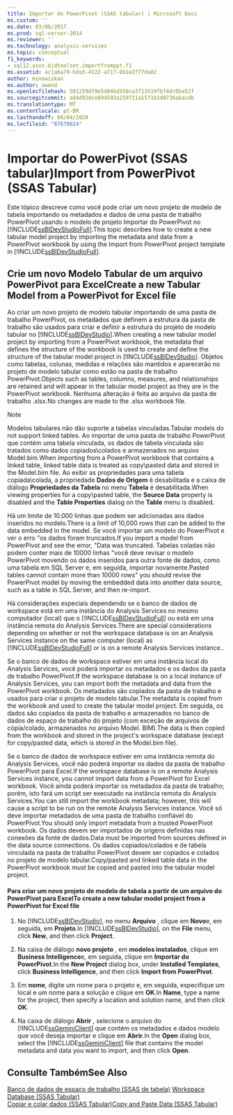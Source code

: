 ```yaml
---
title: Importar do PowerPivot (SSAS tabular) | Microsoft Docs
ms.custom: ''
ms.date: 03/06/2017
ms.prod: sql-server-2014
ms.reviewer: ''
ms.technology: analysis-services
ms.topic: conceptual
f1_keywords:
- sql12.asvs.bidtoolset.importfromppt.f1
ms.assetid: ac1a6a79-bda3-4122-a717-8b1e2f77da02
author: minewiskan
ms.author: owend
ms.openlocfilehash: 581259d79e5d84bd558ca3f13519fbf4dc0ba52f
ms.sourcegitcommit: ad4d92dce894592a259721a1571b1d8736abacdb
ms.translationtype: MT
ms.contentlocale: pt-BR
ms.lasthandoff: 08/04/2020
ms.locfileid: "87679024"
---
```

# <a name="import-from-powerpivot-ssas-tabular"></a><span data-ttu-id="2a390-102">Importar do PowerPivot (SSAS tabular)</span><span class="sxs-lookup"><span data-stu-id="2a390-102">Import from PowerPivot (SSAS Tabular)</span></span>
  <span data-ttu-id="2a390-103">Este tópico descreve como você pode criar um novo projeto de modelo de tabela importando os metadados e dados de uma pasta de trabalho PowerPivot usando o modelo de projeto Importar do PowerPivot no [!INCLUDE[ssBIDevStudioFull](../../includes/ssbidevstudiofull-md.md)].</span><span class="sxs-lookup"><span data-stu-id="2a390-103">This topic describes how to create a new tabular model project by importing the metadata and data from a PowerPivot workbook by using the Import from PowerPivot project template in [!INCLUDE[ssBIDevStudioFull](../../includes/ssbidevstudiofull-md.md)].</span></span>  
  
## <a name="create-a-new-tabular-model-from-a-powerpivot-for-excel-file"></a><span data-ttu-id="2a390-104">Crie um novo Modelo Tabular de um arquivo PowerPivot para Excel</span><span class="sxs-lookup"><span data-stu-id="2a390-104">Create a new Tabular Model from a PowerPivot for Excel file</span></span>  
 <span data-ttu-id="2a390-105">Ao criar um novo projeto de modelo tabular importando de uma pasta de trabalho PowerPivot, os metadados que definem a estrutura da pasta de trabalho são usados para criar e definir a estrutura do projeto de modelo tabular no [!INCLUDE[ssBIDevStudio](../../includes/ssbidevstudio-md.md)].</span><span class="sxs-lookup"><span data-stu-id="2a390-105">When creating a new tabular model project by importing from a PowerPivot workbook, the metadata that defines the structure of the workbook is used to create and define the structure of the tabular model project in [!INCLUDE[ssBIDevStudio](../../includes/ssbidevstudio-md.md)].</span></span> <span data-ttu-id="2a390-106">Objetos como tabelas, colunas, medidas e relações são mantidos e aparecerão no projeto de modelo tabular como estão na pasta de trabalho PowerPivot.</span><span class="sxs-lookup"><span data-stu-id="2a390-106">Objects such as tables, columns, measures, and relationships are retained and will appear in the tabular model project as they are in the PowerPivot workbook.</span></span> <span data-ttu-id="2a390-107">Nenhuma alteração é feita ao arquivo da pasta de trabalho .xlsx.</span><span class="sxs-lookup"><span data-stu-id="2a390-107">No changes are made to the .xlsx workbook file.</span></span>  
  
> [!NOTE]  
>  <span data-ttu-id="2a390-108">Modelos tabulares não dão suporte a tabelas vinculadas.</span><span class="sxs-lookup"><span data-stu-id="2a390-108">Tabular models do not support linked tables.</span></span> <span data-ttu-id="2a390-109">Ao importar de uma pasta de trabalho PowerPivot que contém uma tabela vinculada, os dados de tabela vinculada são tratados como dados copiados\colados e armazenados no arquivo Model.bim.</span><span class="sxs-lookup"><span data-stu-id="2a390-109">When importing from a PowerPivot workbook that contains a linked table, linked table data is treated as copy\pasted data and stored in the Model.bim file.</span></span> <span data-ttu-id="2a390-110">Ao exibir as propriedades para uma tabela copiada\colada, a propriedade **Dados de Origem** é desabilitada e a caixa de diálogo **Propriedades da Tabela** no menu **Tabela** é desabilitada.</span><span class="sxs-lookup"><span data-stu-id="2a390-110">When viewing properties for a copy\pasted table, the **Source Data** property is disabled and the **Table Properties** dialog on the **Table** menu is disabled.</span></span>  
>   
>  <span data-ttu-id="2a390-111">Há um limite de 10.000 linhas que podem ser adicionadas aos dados inseridos no modelo.</span><span class="sxs-lookup"><span data-stu-id="2a390-111">There is a limit of 10,000 rows that can be added to the data embedded in the model.</span></span> <span data-ttu-id="2a390-112">Se você importar um modelo do PowerPivot e ver o erro "os dados foram truncados.</span><span class="sxs-lookup"><span data-stu-id="2a390-112">If you import a model from PowerPivot and see the error, "Data was truncated.</span></span> <span data-ttu-id="2a390-113">Tabelas coladas não podem conter mais de 10000 linhas "você deve revisar o modelo PowerPivot movendo os dados inseridos para outra fonte de dados, como uma tabela em SQL Server e, em seguida, importar novamente.</span><span class="sxs-lookup"><span data-stu-id="2a390-113">Pasted tables cannot contain more than 10000 rows" you should revise the PowerPivot model by moving the embedded data into another data source, such as a table in SQL Server, and then re-import.</span></span>  
  
 <span data-ttu-id="2a390-114">Há considerações especiais dependendo se o banco de dados de workspace está em uma instância do Analysis Services no mesmo computador (local) que o [!INCLUDE[ssBIDevStudioFull](../../includes/ssbidevstudiofull-md.md)] ou está em uma instância remota do Analysis Services.</span><span class="sxs-lookup"><span data-stu-id="2a390-114">There are special considerations depending on whether or not the workspace database is on an Analysis Services instance on the same computer (local) as [!INCLUDE[ssBIDevStudioFull](../../includes/ssbidevstudiofull-md.md)] or is on a remote Analysis Services instance..</span></span>  
  
 <span data-ttu-id="2a390-115">Se o banco de dados de workspace estiver em uma instância local do Analysis Services, você poderá importar os metadados e os dados da pasta de trabalho PowerPivot.</span><span class="sxs-lookup"><span data-stu-id="2a390-115">If the workspace database is on a local instance of Analysis Services, you can import both the metadata and data from the PowerPivot workbook.</span></span> <span data-ttu-id="2a390-116">Os metadados são copiados da pasta de trabalho e usados para criar o projeto de modelo tabular.</span><span class="sxs-lookup"><span data-stu-id="2a390-116">The metadata is copied from the workbook and used to create the tabular model project.</span></span> <span data-ttu-id="2a390-117">Em seguida, os dados são copiados da pasta de trabalho e armazenados no banco de dados de espaço de trabalho do projeto (com exceção de arquivos de cópia/colado, armazenados no arquivo Model. BIM).</span><span class="sxs-lookup"><span data-stu-id="2a390-117">The data is then copied from the workbook and stored in the project's workspace database (except for copy/pasted data, which is stored in the Model.bim file).</span></span>  
  
 <span data-ttu-id="2a390-118">Se o banco de dados de workspace estiver em uma instância remota do Analysis Services, você não poderá importar os dados da pasta de trabalho PowerPivot para Excel.</span><span class="sxs-lookup"><span data-stu-id="2a390-118">If the workspace database is on a remote Analysis Services instance, you cannot import data from a PowerPivot for Excel workbook.</span></span> <span data-ttu-id="2a390-119">Você ainda poderá importar os metadados da pasta de trabalho; porém, isto fará um script ser executado na instância remota do Analysis Services.</span><span class="sxs-lookup"><span data-stu-id="2a390-119">You can still import the workbook metadata; however, this will cause a script to be run on the remote Analysis Services instance.</span></span> <span data-ttu-id="2a390-120">Você só deve importar metadados de uma pasta de trabalho confiável do PowerPivot.</span><span class="sxs-lookup"><span data-stu-id="2a390-120">You should only import metadata from a trusted PowerPivot workbook.</span></span> <span data-ttu-id="2a390-121">Os dados devem ser importados de origens definidas nas conexões da fonte de dados.</span><span class="sxs-lookup"><span data-stu-id="2a390-121">Data must be imported from sources defined in the data source connections.</span></span> <span data-ttu-id="2a390-122">Os dados copiados/colados e de tabela vinculada na pasta de trabalho PowerPivot devem ser copiados e colados no projeto de modelo tabular.</span><span class="sxs-lookup"><span data-stu-id="2a390-122">Copy/pasted and linked table data in the PowerPivot workbook must be copied and pasted into the tabular model project.</span></span>  
  
#### <a name="to-create-a-new-tabular-model-project-from-a-powerpivot-for-excel-file"></a><span data-ttu-id="2a390-123">Para criar um novo projeto de modelo de tabela a partir de um arquivo do PowerPivot para Excel</span><span class="sxs-lookup"><span data-stu-id="2a390-123">To create a new tabular model project from a PowerPivot for Excel file</span></span>  
  
1.  <span data-ttu-id="2a390-124">No [!INCLUDE[ssBIDevStudio](../../includes/ssbidevstudio-md.md)], no menu **Arquivo** , clique em **Novo**e, em seguida, em **Projeto**.</span><span class="sxs-lookup"><span data-stu-id="2a390-124">In [!INCLUDE[ssBIDevStudio](../../includes/ssbidevstudio-md.md)], on the **File** menu, click **New**, and then click **Project**.</span></span>  
  
2.  <span data-ttu-id="2a390-125">Na caixa de diálogo **novo projeto** , em **modelos instalados**, clique em **Business Intelligence**e, em seguida, clique em **Importar do PowerPivot**.</span><span class="sxs-lookup"><span data-stu-id="2a390-125">In the **New Project** dialog box, under **Installed Templates**, click **Business Intelligence**, and then click **Import from PowerPivot**.</span></span>  
  
3.  <span data-ttu-id="2a390-126">Em **nome**, digite um nome para o projeto e, em seguida, especifique um local e um nome para a solução e clique em **OK**.</span><span class="sxs-lookup"><span data-stu-id="2a390-126">In  **Name**, type a name for the project, then specify a location and solution name, and then click **OK**.</span></span>  
  
4.  <span data-ttu-id="2a390-127">Na caixa de diálogo **Abrir** , selecione o arquivo do [!INCLUDE[ssGeminiClient](../../includes/ssgeminiclient-md.md)] que contém os metadados e dados modelo que você deseja importar e clique em **Abrir**.</span><span class="sxs-lookup"><span data-stu-id="2a390-127">In the **Open** dialog box, select the [!INCLUDE[ssGeminiClient](../../includes/ssgeminiclient-md.md)] file that contains the model metadata and data you want to import, and then click **Open**.</span></span>  
  
## <a name="see-also"></a><span data-ttu-id="2a390-128">Consulte Também</span><span class="sxs-lookup"><span data-stu-id="2a390-128">See Also</span></span>  
 <span data-ttu-id="2a390-129">[Banco de dados de espaço de trabalho &#40;SSAS de tabela&#41;](workspace-database-ssas-tabular.md) </span><span class="sxs-lookup"><span data-stu-id="2a390-129">[Workspace Database &#40;SSAS Tabular&#41;](workspace-database-ssas-tabular.md) </span></span>  
 [<span data-ttu-id="2a390-130">Copiar e colar dados &#40;SSAS Tabular&#41;</span><span class="sxs-lookup"><span data-stu-id="2a390-130">Copy and Paste Data &#40;SSAS Tabular&#41;</span></span>](../copy-and-paste-data-ssas-tabular.md)  
  
  
